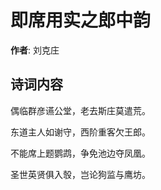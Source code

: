 # 即席用实之郎中韵

**作者**: 刘克庄

## 诗词内容

偶临群彦䜩公堂，老去斯庄莫遣荒。

东道主人如谢守，西阶重客欠王郎。

不能席上题鹦鹉，争免池边夺凤凰。

圣世英贤俱入彀，岂论狗监与鹰坊。

